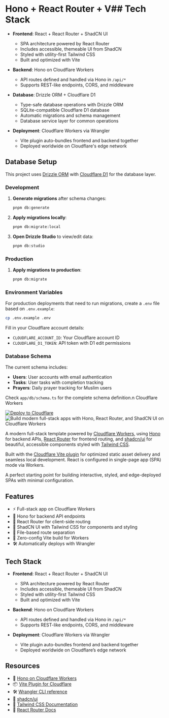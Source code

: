 # Hono + React Router + V## Tech Stack

- **Frontend**: React + React Router + ShadCN UI

  - SPA architecture powered by React Router
  - Includes accessible, themeable UI from ShadCN
  - Styled with utility-first Tailwind CSS
  - Built and optimized with Vite

- **Backend**: Hono on Cloudflare Workers

  - API routes defined and handled via Hono in `/api/*`
  - Supports REST-like endpoints, CORS, and middleware

- **Database**: Drizzle ORM + Cloudflare D1

  - Type-safe database operations with Drizzle ORM
  - SQLite-compatible Cloudflare D1 database
  - Automatic migrations and schema management
  - Database service layer for common operations

- **Deployment**: Cloudflare Workers via Wrangler
  - Vite plugin auto-bundles frontend and backend together
  - Deployed worldwide on Cloudflare's edge network

## Database Setup

This project uses [Drizzle ORM](https://orm.drizzle.team/) with [Cloudflare D1](https://developers.cloudflare.com/d1/) for the database layer.

### Development

1. **Generate migrations** after schema changes:
   ```bash
   pnpm db:generate
   ```

2. **Apply migrations locally**:
   ```bash
   pnpm db:migrate:local
   ```

3. **Open Drizzle Studio** to view/edit data:
   ```bash
   pnpm db:studio
   ```

### Production

1. **Apply migrations to production**:
   ```bash
   pnpm db:migrate
   ```

### Environment Variables

For production deployments that need to run migrations, create a `.env` file based on `.env.example`:

```bash
cp .env.example .env
```

Fill in your Cloudflare account details:
- `CLOUDFLARE_ACCOUNT_ID`: Your Cloudflare account ID
- `CLOUDFLARE_D1_TOKEN`: API token with D1 edit permissions

### Database Schema

The current schema includes:
- **Users**: User accounts with email authentication
- **Tasks**: User tasks with completion tracking
- **Prayers**: Daily prayer tracking for Muslim users

Check `app/db/schema.ts` for the complete schema definition.n Cloudflare Workers

[![Deploy to Cloudflare](https://deploy.workers.cloudflare.com/button)](https://deploy.workers.cloudflare.com/?url=https://github.com/cloudflare/templates/tree/main/react-router-hono-fullstack-template)
![Build modern full-stack apps with Hono, React Router, and ShadCN UI on Cloudflare Workers](https://imagedelivery.net/wSMYJvS3Xw-n339CbDyDIA/24c5a7dd-e1e3-43a9-b912-d78d9a4293bc/public)

<!-- dash-content-start -->

A modern full-stack template powered by [Cloudflare Workers](https://workers.cloudflare.com/), using [Hono](https://hono.dev/) for backend APIs, [React Router](https://reactrouter.com/) for frontend routing, and [shadcn/ui](https://ui.shadcn.com/) for beautiful, accessible components styled with [Tailwind CSS](https://tailwindcss.com/).

Built with the [Cloudflare Vite plugin](https://developers.cloudflare.com/workers/vite-plugin/) for optimized static asset delivery and seamless local development. React is configured in single-page app (SPA) mode via Workers.

A perfect starting point for building interactive, styled, and edge-deployed SPAs with minimal configuration.

## Features

- ⚡ Full-stack app on Cloudflare Workers
- 🔁 Hono for backend API endpoints
- 🧭 React Router for client-side routing
- 🎨 ShadCN UI with Tailwind CSS for components and styling
- 🧱 File-based route separation
- 🚀 Zero-config Vite build for Workers
- 🛠️ Automatically deploys with Wrangler

<!-- dash-content-end -->

## Tech Stack

- **Frontend**: React + React Router + ShadCN UI

  - SPA architecture powered by React Router
  - Includes accessible, themeable UI from ShadCN
  - Styled with utility-first Tailwind CSS
  - Built and optimized with Vite

- **Backend**: Hono on Cloudflare Workers

  - API routes defined and handled via Hono in `/api/*`
  - Supports REST-like endpoints, CORS, and middleware

- **Deployment**: Cloudflare Workers via Wrangler
  - Vite plugin auto-bundles frontend and backend together
  - Deployed worldwide on Cloudflare’s edge network

## Resources

- 🧩 [Hono on Cloudflare Workers](https://hono.dev/docs/getting-started/cloudflare-workers)
- 📦 [Vite Plugin for Cloudflare](https://developers.cloudflare.com/workers/vite-plugin/)
- 🛠 [Wrangler CLI reference](https://developers.cloudflare.com/workers/wrangler/)
- 🎨 [shadcn/ui](https://ui.shadcn.com)
- 💨 [Tailwind CSS Documentation](https://tailwindcss.com/)
- 🔀 [React Router Docs](https://reactrouter.com/)
